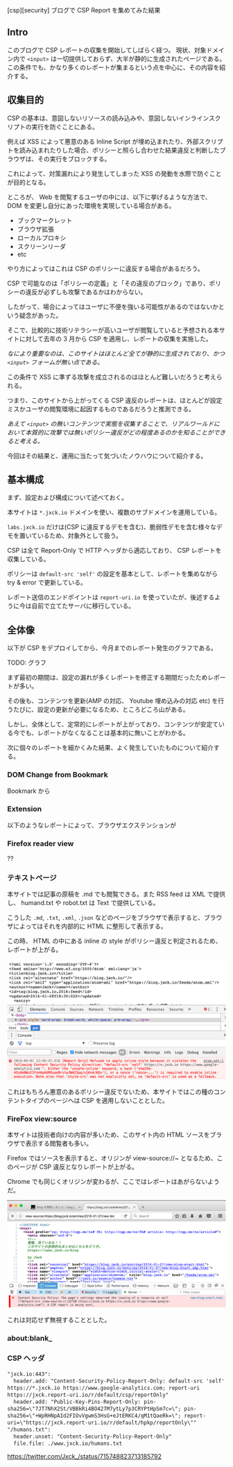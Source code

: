 [csp][security] ブログで CSP Report を集めてみた結果

## Intro

このブログで CSP レポートの収集を開始してしばらく経つ。
現状、対象ドメイン内で `<input>` は一切提供しておらず、大半が静的に生成されたページである。
この条件でも、かなり多くのレポートが集まるという点を中心に、その内容を紹介する。


## 収集目的

CSP の基本は、意図しないリソースの読み込みや、意図しないインラインスクリプトの実行を防ぐことにある。

例えば XSS によって悪意のある Inline Script が埋め込まれたり、外部スクリプトを読み込まれたりした場合、ポリシーと照らし合わせた結果違反と判断したブラウザは、その実行をブロックする。

これによって、対策漏れにより発生してしまった XSS の発動を水際で防ぐことが目的となる。

ところが、 Web を閲覧するユーザの中には、以下に挙げるような方法で、 DOM を変更し自分にあった環境を実現している場合がある。

- ブックマークレット
- ブラウザ拡張
- ローカルプロキシ
- スクリーンリーダ
- etc

やり方によってはこれは CSP のポリシーに違反する場合があるだろう。

CSP で可能なのは「ポリシーの定義」と「その違反のブロック」であり、ポリシーの違反が必ずしも攻撃であるかはわからない。

したがって、場合によってはユーザに不便を強いる可能性があるのではないかという疑念があった。

そこで、比較的に技術リテラシーが高いユーザが閲覧していると予想される本サイトに対して去年の 3 月から CSP を適用し、レポートの収集を実施した。

*なにより重要なのは、このサイトはほとんど全てが静的に生成されており、かつ `<input>` フォームが無い点である。*

この条件で XSS に準ずる攻撃を成立されるのはほとんど難しいだろうと考えられる。

つまり、このサイトから上がってくる CSP 違反のレポートは、ほとんどが設定ミスかユーザの閲覧環境に起因するものであるだろうと推測できる。

*あえて `<input>` の無いコンテンツで実態を収集することで、リアルワールドにおいて本質的に攻撃では無いポリシー違反がどの程度あるのかを知ることができると考える。*

今回はその結果と、運用に当たって気づいたノウハウについて紹介する。


## 基本構成

まず、設定および構成について述べておく。

本サイトは `*.jxck.io` ドメインを使い、複数のサブドメインを運用している。

`labs.jxck.io` だけは(CSP に違反するデモを含む)、脆弱性デモを含む様々なデモを置いているため、対象外として扱う。

CSP は全て Report-Only で HTTP ヘッダから適応しており、 CSP レポートを収集している。

ポリシーは `default-src 'self'` の設定を基本として、レポートを集めながら try & error で更新している。

レポート送信のエンドポイントは `report-uri.io` を使っていたが、後述するように今は自前で立てたサーバに移行している。


## 全体像

以下が CSP をデプロイしてから、今月までのレポート発生のグラフである。

TODO: グラフ


まず最初の期間は、設定の漏れが多くレポートを修正する期間だったためレポートが多い。

その後も、コンテンツを更新(AMP の対応、 Youtube 埋め込みの対応 etc) を行うたびに、設定の更新が必要になるため、ところどころ山がある。

しかし、全体として、定常的にレポートが上がっており、コンテンツが安定ている今でも、レポートがなくなることは基本的に無いことがわかる。


次に個々のレポートを細かくみた結果、よく発生していたものについて紹介する。


### DOM Change from Bookmark

Bookmark から


### Extension

以下のようなレポートによって、ブラウザエクステンションが


### Firefox reader view

??


### テキストページ

本サイトでは記事の原稿を .md でも閲覧できる。また RSS feed は XML で提供し、 humand.txt や robot.txt は Text で提供している。

こうした `.md`, `.txt`, `.xml`, `.json` などのページをブラウザで表示すると、ブラウザによってはそれを内部的に HTML に整形して表示する。

この時、 HTML の中にある inline の style がポリシー違反と判定されるため、レポートが上がる。

![inline style violation for RSS feed in chrome](inline-style-violation.png "chrome add inline style for display rss feed which violates CSP Policy")


これはもちろん悪意のあるポリシー違反でないため、本サイトではこの種のコンテントタイプのページへは CSP を適用しないこととした。


### FireFox view:source

本サイトは技術者向けの内容が多いため、このサイト内の HTML ソースをブラウザで表示する閲覧者も多い。

Firefox ではソースを表示すると、オリジンが view-source://~ となるため、このページが CSP 違反となりレポートが上がる。

Chrome でも同じくオリジンが変わるが、ここではレポートはあがらないようだ。

![view source in firefox](firefox-view-source.png "view-source:// violates csp policy in firefox")


これは対応せず無視することとした。




### about:blank_




### CSP ヘッダ


```
"jxck.io:443":
  header.add: "Content-Security-Policy-Report-Only: default-src 'self' https://*.jxck.io https://www.google-analytics.com; report-uri https://jxck.report-uri.io/r/default/csp/reportOnly"
  header.add: "Public-Key-Pins-Report-Only: pin-sha256=\"7JT7NhX2St/VBBkRi4BO427M7ytLy7p3CRYPtHpSm7c=\"; pin-sha256=\"+WpRHNpAId2FIOvVgwmS3HsG+eJtERKC4/qM1tQaeRk=\"; report-uri=\"https://jxck.report-uri.io/r/default/hpkp/reportOnly\""
"/humans.txt":
  header.unset: "Content-Security-Policy-Report-Only"
  file.file: ./www.jxck.io/humans.txt
```



https://twitter.com/Jxck_/status/715748823713185792






##
